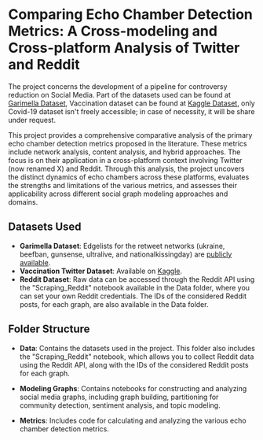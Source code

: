 # Comparing Echo Chamber Detection Metrics: A Cross-modeling and Cross-platform Analysis of Twitter and Reddit

The project concerns the development of a pipeline for controversy reduction on Social Media. Part of the datasets used can be found at [Garimella Dataset](https://github.com/gvrkiran/controversy-detection/tree/master/networks/retweet_networks), Vaccination dataset can be found at [Kaggle Dataset](https://www.kaggle.com/keplaxo/twitter-vaccination-dataset), only Covid-19 dataset isn't freely accessible; in case of necessity, it will be share under request.

This project provides a comprehensive comparative analysis of the primary echo chamber detection metrics proposed in the literature. These metrics include network analysis, content analysis, and hybrid approaches. The focus is on their application in a cross-platform context involving Twitter (now renamed X) and Reddit. Through this analysis, the project uncovers the distinct dynamics of echo chambers across these platforms, evaluates the strengths and limitations of the various metrics, and assesses their applicability across different social graph modeling approaches and domains.



## Datasets Used

* **Garimella Dataset**: Edgelists for the retweet networks (ukraine, beefban, gunsense, ultralive, and nationalkissingday) are [publicly available](https://github.com/gvrkiran/controversy-detection/tree/master/networks/retweet_networks).
* **Vaccination Twitter Dataset**: Available on [Kaggle](https://www.kaggle.com/keplaxo/twitter-vaccination-dataset).
* **Reddit Dataset**: Raw data can be accessed through the Reddit API using the "Scraping_Reddit" notebook available in the Data folder, where you can set your own Reddit credentials. The IDs of the considered Reddit posts, for each graph, are also available in the Data folder.



## Folder Structure

* **Data**: Contains the datasets used in the project. This folder also includes the "Scraping_Reddit" notebook, which allows you to collect Reddit data using the Reddit API, along with the IDs of the considered Reddit posts for each graph.


* **Modeling Graphs**: Contains notebooks for constructing and analyzing social media graphs, including graph building, partitioning for community detection, sentiment analysis, and topic modeling.

* **Metrics**:  Includes code for calculating and analyzing the various echo chamber detection metrics.
